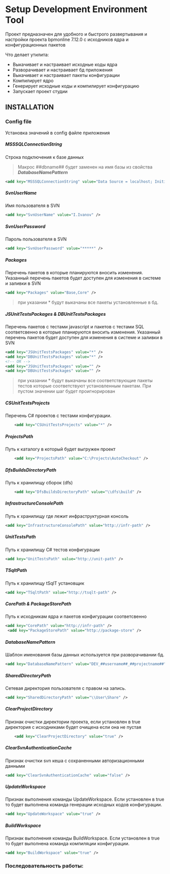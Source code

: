 Setup Development Environment Tool
=============================

Проект предназначен для удобного и быстрого развертывания и настройки проекта bpmonline 7.12.0 с исходников ядра и конфигурационных пакетов

Что делает утилита:
* Выкачивает и настраивает исходные коды ядра 
* Разворачивает и настраивает бд приложения
* Выкачивает и настраивает пакеты конфигурации
* Компилирует ядро
* Генерирует исходные коды и компилирует конфигурацию
* Запускает проект студии


INSTALLATION
---------------------

### Config file

Установка значений в config файле приложения

##### MSSSQLConnectionString
Строка подключения к базе данных
>Макрос ##dbname## будет заменен на имя базы из свойства ***DatabaseNamePattern***

```xml
<add key="MSSSQLConnectionString" value="Data Source = localhost; Initial Catalog = ##dbname##; Persist Security Info = True; MultipleActiveResultSets = True; Integrated Security = SSPI; Pooling = true; Max Pool Size = 100; Async = true; Connection Timeout = 500" />
```
##### SvnUserName
Имя пользователя в SVN
```xml
<add key="SvnUserName" value="I.Ivanov" />
```
##### SvnUserPassword
Пароль пользователя в SVN
```xml
<add key="SvnUserPassword" value="*****" />
```
##### Packages
Перечень пакетов в которые планируются вносить изменения. Указанный перечень пакетов будет доступен для изменения в системе и заливки в SVN
```xml
<add key="Packages" value="Base,Core" />
```
> при указании * будут выкачаны все пакеты установленные в бд.

##### JSUnitTestsPackages & DBUnitTestsPackages
Перечень пакетов с тестами javascript и пакетов с тестами  SQL соответсвенно в которые планируются вносить изменения. Указанный перечень пакетов будет доступен для изменения в системе и заливки в SVN
```xml
<add key="JSUnitTestsPackages" value="*" />
<add key="DBUnitTestsPackages" value="*" />
<!-- OR -->
<add key="JSUnitTestsPackages" value="" />
<add key="DBUnitTestsPackages" value="" />
```
> при указании * будут выкачаны все соответствующие пакеты тестов которые соответствуют установленным пакетам. При пустом значении шаг будет проигнорирован

##### CSUnitTestsProjects
Перечень C# проектов с тестами конфигурации.
```xml
    <add key="CSUnitTestsProjects" value="*" />
```
##### ProjectsPath
Путь к каталогу в который будет выгружен проект
```xml
    <add key="ProjectsPath" value="C:\Projects\AutoCheckout" />
```
##### DfsBuildsDirectoryPath
Путь к хранилищу сборок (dfs)
```xml
    <add key="DfsBuildsDirectoryPath" value="\\dfs\build" />
```

##### InfrastructureConsolePath
Путь к хранилищу где лежит инфраструктурная консоль
```xml
<add key="InfrastructureConsolePath" value="http://infr-path" />
```
##### UnitTestsPath
Путь к хранилищу C# тестов конфигурации
```xml
<add key="UnitTestsPath" value="http://unit-path" />
```
##### TSqltPath
Путь к хранилищу tSqlT установщик
```xml
<add key="TSqltPath" value="http://tsqlt-path" />
```
##### CorePath & PackageStorePath
Путь к исходникам ядра и пакетов конфигурации соответсвенно
```xml
<add key="CorePath" value="http://infr-path" />
 <add key="PackageStorePath" value="http://package-store" />
```
##### DatabaseNamePattern
Шаблон именования базы данных используется при разворачивании бд.
```xml
<add key="DatabaseNamePattern" value="DEV_##username##_##projectname##" />
```
##### SharedDirectoryPath
Сетевая директория пользователя с правом на запись.
```xml
<add key="SharedDirectoryPath" value="\\User\Share" />
```
##### ClearProjectDirectory
Признак очистки директории проекта, если установлен в true директория с исходниками будет очищена если она не пустая
```xml
    <add key="ClearProjectDirectory" value="true" />
```
##### ClearSvnAuthenticationCache
Признак очистки svn кеша с сохраненными авторизационными данными
```xml
<add key="ClearSvnAuthenticationCache" value="false" />
```
##### UpdateWorkspace
Признак выполнения команды UpdateWorkspace. Если установлен в true то будет выполнена команда генерации исходных кодов конфигурации.
```xml
<add key="UpdateWorkspace" value="true" />
```
##### BuildWorkspace
Признак выполнения команды BuildWorkspace. Если установлен в true то будет выполнена команда компиляции конфигурации.
```xml
<add key="BuildWorkspace" value="true" />
```
### Последовательность работы:
